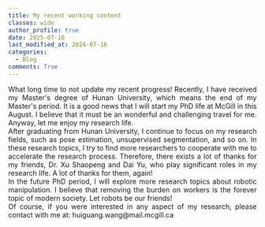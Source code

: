 ```yaml
---
title: My recent working content
classes: wide
author_profile: true
date: 2025-07-16
last_modified_at: 2024-07-16
categories: 
  - Blog
comments: True
---
```


<div style="text-align: justify;">
  <p style="margin-top: 10px;"> What long time to not update my recent progress! Recently, I have received my Master's degree of Hunan University, which means the end of my Master's period. It is a good news that I will start my PhD life at McGill in this August. I believe that it must be an wonderful and challenging travel for me. Anyway, let me enjoy my research life. <br>
  After graduating from Hunan University, I continue to focus on my research fields, such as pose estimation, unsupervised segmentation, and so on. In these research topics, I try to find more researchers to cooperate with me to accelerate the research process. Therefore, there exists a lot of thanks for my friends, Dr. Xu Shaopeng and Dai Yu, who play significant roles in my research life. A lot of thanks for them, again!<br>
  In the future PhD period, I will explore more research topics about robotic manipulation. I believe that removing the burden on workers is the forever topic of modern society. Let robots be our friends!<br>
  Of course, if you were interested in any aspect of my research, please contact with me at: huiguang.wang@mail.mcgill.ca
  </p>
</div>



